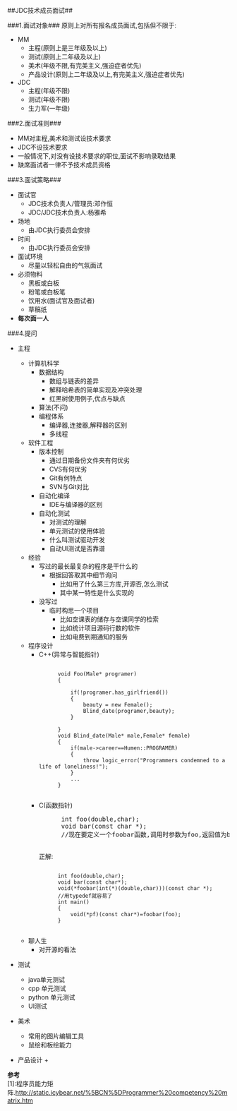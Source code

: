 ##JDC技术成员面试##

###1.面试对象###
原则上对所有报名成员面试,包括但不限于:

- MM
    + 主程(原则上是三年级及以上)
    + 测试(原则上二年级及以上)
    + 美术(年级不限,有完美主义,强迫症者优先)
    + 产品设计(原则上二年级及以上,有完美主义,强迫症者优先)
- JDC
    + 主程(年级不限)
    + 测试(年级不限)
    + 生力军(一年级)

###2.面试准则###
- MM对主程,美术和测试设技术要求
- JDC不设技术要求
- 一般情况下,对没有设技术要求的职位,面试不影响录取结果
- 缺席面试者一律不予技术成员资格

###3.面试策略###
- 面试官
    + JDC技术负责人/管理员:邓作恒
    + JDC/JDC技术负责人:杨雅希
- 场地
    + 由JDC执行委员会安排
- 时间
    + 由JDC执行委员会安排
- 面试环境
    + 尽量以轻松自由的气氛面试
    <!--毕竟主要是面主程序员,太严肃是没有意义的,正装完全没必要,短裤拖鞋也是允许的-->
- 必须物料
    + 黑板或白板
    + 粉笔或白板笔
    + 饮用水(面试官及面试者)<!--天晓得面多久,水都没得喝太没人道了== -->
    + 草稿纸<!--给面试者整理思路的-->
- **每次面一人**

###4.提问
- 主程
    + 计算机科学
        - 数据结构
            + 数组与链表的差异
            + 解释哈希表的简单实现及冲突处理
            + 红黑树使用例子,优点与缺点
        - 算法(不问)
        - 编程体系
            + 编译器,连接器,解释器的区别
            + 多线程
    + 软件工程
        - 版本控制
            + 通过日期备份文件夹有何优劣
            + CVS有何优劣
            + Git有何特点
            + SVN与Git对比
        - 自动化编译
            + IDE与编译器的区别
        - 自动化测试
            + 对测试的理解
            + 单元测试的使用体验
            + 什么叫测试驱动开发
            + 自动UI测试是否靠谱
    + 经验
        - 写过的最长最复杂的程序是干什么的
            + 根据回答取其中细节询问 
                - 比如用了什么第三方库,开源否,怎么测试
                - 其中某一特性是什么实现的
        - 没写过
            + 临时构思一个项目
                - 比如空课表的储存与空课同学的检索
                - 比如统计项目源码行数的软件
                - 比如电费到期通知的服务
    + 程序设计
        - C++(异常与智能指针)
            <pre><code>
                void Foo(Male* programer)
                {
                    
                    if(!programer.has_girlfriend())
                    {
                        beauty = new Female();
                        Blind_date(programer,beauty);
                    }
                    
                }
                void Blind_date(Male* male,Female* female)
                {
                    if(male->career==Humen::PROGRAMER)
                    {
                        throw logic_error("Programmers condemned to a life of loneliness!");
                    }
                    ...
                }
            </code></pre>
        - C(函数指针)
            <pre>
                int foo(double,char);
                void bar(const char *);
                //现在要定义一个foobar函数,调用时参数为foo,返回值为bar
            </pre>
            正解:
            <pre><code>
                int foo(double,char);
                void bar(const char*);
                void(*foobar(int(*)(double,char)))(const char *);
                //用typedef就容易了
                int main()
                {
                    void(*pf)(const char*)=foobar(foo);
                }
            </code></pre>
    + 聊人生
        - 对开源的看法

- 测试
    + java单元测试
    + cpp 单元测试
    + python 单元测试
    + UI测试
- 美术
    + 常用的图片编辑工具
    + 鼠绘和板绘能力
- 产品设计
    + 
       
**参考**  
\[1]:程序员能力矩阵.http://static.icybear.net/%5BCN%5DProgrammer%20competency%20matrix.htm
